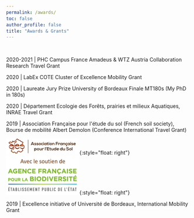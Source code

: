 ```yaml
---
permalink: /awards/
toc: false
author_profile: false
title: "Awards & Grants"
---
```

<br>

2020-2021 | PHC Campus France Amadeus & WTZ Austria Collaboration Research Travel Grant 

2020 | LabEx COTE Cluster of Excellence Mobility Grant

2020 | Laureate Jury Prize University of Bordeaux Finale MT180s (My PhD in 180s)

2020 | Département Ecologie des Forêts, prairies et milieux Aquatiques, INRAE Travel Grant

2019 | Association Française pour l'étude du sol (French soil society), Bourse de mobilité Albert Demolon (Conference International Travel Grant)

![](/img/afes_logo.png){:style="float: right"} ![](/img/afb_logo.png){:style="float: right"}

2019 | Excellence initiative of Université de Bordeaux, International Mobility Grant
    
